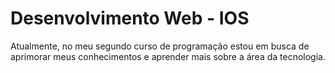 # Desenvolvimento Web - IOS

<p>Atualmente, no meu segundo curso de programação estou em busca de aprimorar meus conhecimentos e aprender mais sobre a área da tecnologia.</p>